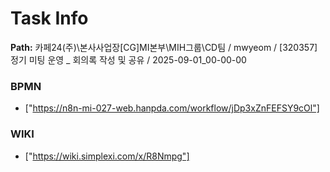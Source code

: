 # Task Info

**Path:** 카페24(주)\본사사업장\[CG]MI본부\MIH그룹\CD팀 / mwyeom / [320357] 정기 미팅 운영 _ 회의록 작성 및 공유 / 2025-09-01_00-00-00

### BPMN
- ["https://n8n-mi-027-web.hanpda.com/workflow/jDp3xZnFEFSY9cOl"]

### WIKI
- ["https://wiki.simplexi.com/x/R8Nmpg"]

